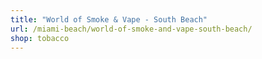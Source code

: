 ```yaml
---
title: "World of Smoke & Vape - South Beach"
url: /miami-beach/world-of-smoke-and-vape-south-beach/
shop: tobacco
---
```

